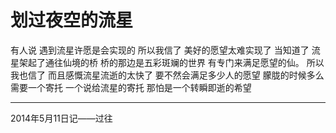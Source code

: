 # 划过夜空的流星

有人说
遇到流星许愿是会实现的
所以我信了
美好的愿望太难实现了
当知道了
流星架起了通往仙境的桥
桥的那边是五彩斑斓的世界
有专门来满足愿望的仙。
所以我也信了
而且感慨流星流逝的太快了
要不然会满足多少人的愿望
朦胧的时候多么需要一个寄托
一个说给流星的寄托
那怕是一个转瞬即逝的希望

---
2014年5月11日记——过往